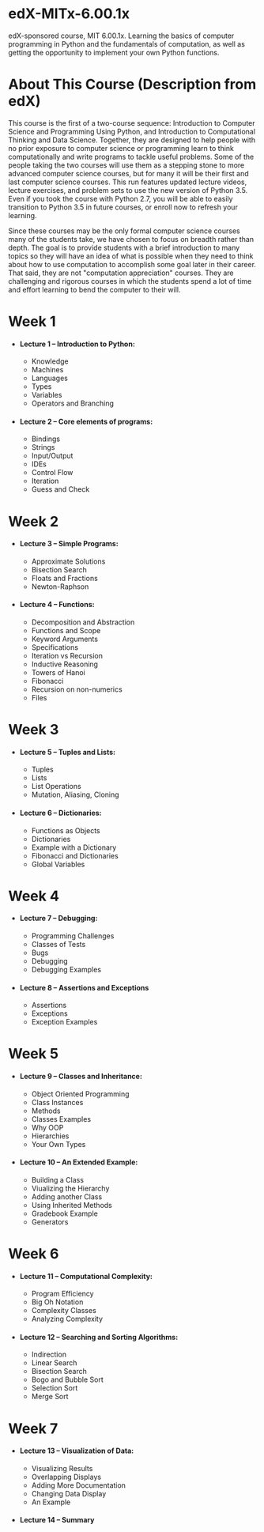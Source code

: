 # edX-MITx-6.00.1x

edX-sponsored course, MIT 6.00.1x. Learning the basics of computer
programming in Python and the fundamentals of computation, as well as getting the
opportunity to implement your own Python functions.

# About This Course (Description from edX)
This course is the first of a two-course sequence: Introduction to Computer Science and Programming Using Python, and Introduction to Computational Thinking and Data Science. Together, they are designed to help people with no prior exposure to computer science or programming learn to think computationally and write programs to tackle useful problems. Some of the people taking the two courses will use them as a stepping stone to more advanced computer science courses, but for many it will be their first and last computer science courses. This run features updated lecture videos, lecture exercises, and problem sets to use the new version of Python 3.5. Even if you took the course with Python 2.7, you will be able to easily transition to Python 3.5 in future courses, or enroll now to refresh your learning. 

Since these courses may be the only formal computer science courses many of the students take, we have chosen to focus on breadth rather than depth. The goal is to provide students with a brief introduction to many topics so they will have an idea of what is possible when they need to think about how to use computation to accomplish some goal later in their career. That said, they are not "computation appreciation" courses. They are challenging and rigorous courses in which the students spend a lot of time and effort learning to bend the computer to their will.

# Week 1
- #### Lecture 1 – Introduction to Python:
  - Knowledge
  - Machines
  - Languages
  - Types
  - Variables
  - Operators and Branching
- #### Lecture 2 – Core elements of programs:
  - Bindings
  - Strings
  - Input/Output
  - IDEs
  - Control Flow
  - Iteration
  - Guess and Check
# Week 2
- #### Lecture 3 – Simple Programs:
  - Approximate Solutions
  - Bisection Search
  - Floats and Fractions
  - Newton-Raphson
- #### Lecture 4 – Functions:
  - Decomposition and Abstraction
  - Functions and Scope
  - Keyword Arguments
  - Specifications
  - Iteration vs Recursion
  - Inductive Reasoning
  - Towers of Hanoi
  - Fibonacci
  - Recursion on non-numerics
  - Files
# Week 3
- #### Lecture 5 – Tuples and Lists:
  - Tuples
  - Lists
  - List Operations
  - Mutation, Aliasing, Cloning
- #### Lecture 6 – Dictionaries:
  - Functions as Objects
  - Dictionaries
  - Example with a Dictionary
  - Fibonacci and Dictionaries
  - Global Variables
# Week 4
- #### Lecture 7 – Debugging:
  - Programming Challenges
  - Classes of Tests
  - Bugs
  - Debugging
  - Debugging Examples
- #### Lecture 8 – Assertions and Exceptions
  - Assertions
  - Exceptions
  - Exception Examples
# Week 5
- #### Lecture 9 – Classes and Inheritance:
  - Object Oriented Programming
  - Class Instances
  - Methods
  - Classes Examples
  - Why OOP
  - Hierarchies
  - Your Own Types
- #### Lecture 10 – An Extended Example:
  - Building a Class
  - Viualizing the Hierarchy
  - Adding another Class
  - Using Inherited Methods
  - Gradebook Example
  - Generators
# Week 6
- #### Lecture 11 – Computational Complexity:
  - Program Efficiency
  - Big Oh Notation
  - Complexity Classes
  - Analyzing Complexity
- #### Lecture 12 – Searching and Sorting Algorithms:
  - Indirection
  - Linear Search
  - Bisection Search
  - Bogo and Bubble Sort
  - Selection Sort
  - Merge Sort
# Week 7
- #### Lecture 13 – Visualization of Data:
  - Visualizing Results
  - Overlapping Displays
  - Adding More Documentation
  - Changing Data Display
  - An Example
- #### Lecture 14 – Summary
